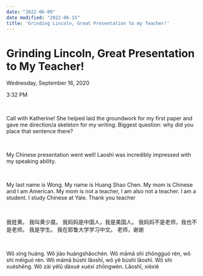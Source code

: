 ```yaml
---
date: "2022-06-09"
date modified: "2022-06-15"
title: 'Grinding Lincoln, Great Presentation to my Teacher!'
---
```


# Grinding Lincoln, Great Presentation to My Teacher!
Wednesday, September 16, 2020

3:32 PM

 

Call with Katherine! She helped laid the groundwork for my first paper and gave me direction/a skeleton for my writing. Biggest question: why did you place that sentence there?

 

My Chinese presentation went well! Laoshi was incredibly impressed with my speaking ability.

 

My last name is Wong. My name is Huang Shao Chen. My mom is Chinese and I am American. My mom is not a teacher, I am also not a teacher. I am a student. I study Chinese at Yale. Thank you teacher

 

我姓黄。 我叫黄少晨。 我妈妈是中国人，我是美国人。 我妈妈不是老师，我也不是老师。 我是学生。 我在耶鲁大学学习中文。 老师，谢谢

 

Wǒ xìng huáng. Wǒ jiào huángshǎochén. Wǒ māmā shì zhōngguó rén, wǒ shì měiguó rén. Wǒ māmā bùshì lǎoshī, wǒ yě bùshì lǎoshī. Wǒ shì xuéshēng. Wǒ zài yélǔ dàxué xuéxí zhōngwén. Lǎoshī, xièxiè
